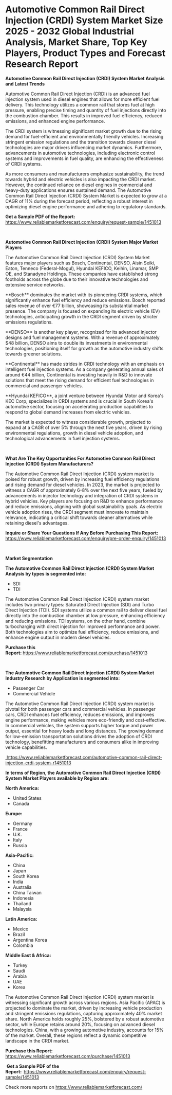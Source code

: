 <p><h1>Automotive Common Rail Direct Injection (CRDI) System Market Size 2025 - 2032 Global Industrial Analysis, Market Share, Top Key Players, Product Types and Forecast Research Report</h1></p><p><strong>Automotive Common Rail Direct Injection (CRDI) System Market Analysis and Latest Trends</strong></p>
<p><p>Automotive Common Rail Direct Injection (CRDI) is an advanced fuel injection system used in diesel engines that allows for more efficient fuel delivery. This technology utilizes a common rail that stores fuel at high pressure, enabling precise timing and quantity of fuel injections directly into the combustion chamber. This results in improved fuel efficiency, reduced emissions, and enhanced engine performance.</p><p>The CRDI system is witnessing significant market growth due to the rising demand for fuel-efficient and environmentally friendly vehicles. Increasing stringent emission regulations and the transition towards cleaner diesel technologies are major drivers influencing market dynamics. Furthermore, advancements in automotive technologies, including electronic control systems and improvements in fuel quality, are enhancing the effectiveness of CRDI systems. </p><p>As more consumers and manufacturers emphasize sustainability, the trend towards hybrid and electric vehicles is also impacting the CRDI market. However, the continued reliance on diesel engines in commercial and heavy-duty applications ensures sustained demand. The Automotive Common Rail Direct Injection (CRDI) System Market is expected to grow at a CAGR of 11% during the forecast period, reflecting a robust interest in optimizing diesel engine performance and adhering to regulatory standards.</p></p>
<p><strong>Get a Sample PDF of the Report:&nbsp;</strong> <a href="https://www.reliablemarketforecast.com/enquiry/request-sample/1451013?utm_campaign=2481&utm_medium=2&utm_source=Github&utm_content=ia&utm_term=30032025&utm_id=automotive-common-rail-direct-injection-crdi-system">https://www.reliablemarketforecast.com/enquiry/request-sample/1451013</a></p>
<p>&nbsp;</p>
<p><strong>Automotive Common Rail Direct Injection (CRDI) System Major Market Players</strong></p>
<p><p>The Automotive Common Rail Direct Injection (CRDI) System Market features major players such as Bosch, Continental, DENSO, Aisin Seiki, Eaton, Tenneco (Federal-Mogul), Hyundai KEFICO, Keihin, Linamar, SMP OE, and Stanadyne Holdings. These companies have established strong footholds across the globe due to their innovative technologies and extensive service networks.</p><p>**Bosch** dominates the market with its pioneering CRDI systems, which significantly enhance fuel efficiency and reduce emissions. Bosch reported sales revenue of over €77 billion, showcasing its substantial market presence. The company is focused on expanding its electric vehicle (EV) technologies, anticipating growth in the CRDI segment driven by stricter emissions regulations.</p><p>**DENSO** is another key player, recognized for its advanced injector designs and fuel management systems. With a revenue of approximately $48 billion, DENSO aims to double its investments in environmental technologies, positioning itself for growth as the automotive industry shifts towards greener solutions. </p><p>**Continental** has made strides in CRDI technology with an emphasis on intelligent fuel injection systems. As a company generating annual sales of around €44 billion, Continental is investing heavily in R&D to innovate solutions that meet the rising demand for efficient fuel technologies in commercial and passenger vehicles.</p><p>**Hyundai KEFICO**, a joint venture between Hyundai Motor and Korea's KEC Corp, specializes in CRDI systems and is crucial in South Korea's automotive sector, focusing on accelerating production capabilities to respond to global demand increases from electric vehicles.</p><p>The market is expected to witness considerable growth, projected to expand at a CAGR of over 5% through the next five years, driven by rising environmental regulations, growth in diesel vehicle adoption, and technological advancements in fuel injection systems.</p></p>
<p>&nbsp;</p>
<p><strong>What Are The Key Opportunities For Automotive Common Rail Direct Injection (CRDI) System Manufacturers?</strong></p>
<p><p>The Automotive Common Rail Direct Injection (CRDI) system market is poised for robust growth, driven by increasing fuel efficiency regulations and rising demand for diesel vehicles. In 2023, the market is projected to witness a CAGR of approximately 6-8% over the next five years, fueled by advancements in injector technology and integration of CRDI systems in hybrid vehicles. Key players are focusing on R&D to enhance performance and reduce emissions, aligning with global sustainability goals. As electric vehicle adoption rises, the CRDI segment must innovate to maintain relevance, indicating a critical shift towards cleaner alternatives while retaining diesel's advantages.</p></p>
<p><strong>Inquire or Share Your Questions If Any Before Purchasing This Report:</strong> <a href="https://www.reliablemarketforecast.com/enquiry/pre-order-enquiry/1451013?utm_campaign=2481&utm_medium=2&utm_source=Github&utm_content=ia&utm_term=30032025&utm_id=automotive-common-rail-direct-injection-crdi-system">https://www.reliablemarketforecast.com/enquiry/pre-order-enquiry/1451013</a></p>
<p>&nbsp;</p>
<p><strong>Market Segmentation</strong></p>
<p><strong>The Automotive Common Rail Direct Injection (CRDI) System Market Analysis by types is segmented into:</strong></p>
<p><ul><li>SDI</li><li>TDI</li></ul></p>
<p><p>The Automotive Common Rail Direct Injection (CRDI) system market includes two primary types: Saturated Direct Injection (SDI) and Turbo Direct Injection (TDI). SDI systems utilize a common rail to deliver diesel fuel directly into the combustion chamber at low pressure, enhancing efficiency and reducing emissions. TDI systems, on the other hand, combine turbocharging with direct injection for improved performance and power. Both technologies aim to optimize fuel efficiency, reduce emissions, and enhance engine output in modern diesel vehicles.</p></p>
<p><strong>Purchase this Report:&nbsp;</strong><a href="https://www.reliablemarketforecast.com/purchase/1451013?utm_campaign=2481&utm_medium=2&utm_source=Github&utm_content=ia&utm_term=30032025&utm_id=automotive-common-rail-direct-injection-crdi-system">https://www.reliablemarketforecast.com/purchase/1451013</a></p>
<p>&nbsp;</p>
<p><strong>The Automotive Common Rail Direct Injection (CRDI) System Market Industry Research by Application is segmented into:</strong></p>
<p><ul><li>Passenger Car</li><li>Commercial Vehicle</li></ul></p>
<p><p>The Automotive Common Rail Direct Injection (CRDI) system market is pivotal for both passenger cars and commercial vehicles. In passenger cars, CRDI enhances fuel efficiency, reduces emissions, and improves engine performance, making vehicles more eco-friendly and cost-effective. In commercial vehicles, the system supports higher torque and power output, essential for heavy loads and long distances. The growing demand for low-emission transportation solutions drives the adoption of CRDI technology, benefitting manufacturers and consumers alike in improving vehicle capabilities.</p></p>
<p><a href="https://www.reliablemarketforecast.com/automotive-common-rail-direct-injection-crdi-system-r1451013?utm_campaign=2481&utm_medium=2&utm_source=Github&utm_content=ia&utm_term=30032025&utm_id=automotive-common-rail-direct-injection-crdi-system">&nbsp;https://www.reliablemarketforecast.com/automotive-common-rail-direct-injection-crdi-system-r1451013</a></p>
<p><strong>In terms of Region, the Automotive Common Rail Direct Injection (CRDI) System Market Players available by Region are:</strong></p>
<p>
    <p> <strong> North America: </strong>
        <ul>
            <li>United States</li>
            <li>Canada</li>
        </ul>
        </p> 
    <p> <strong> Europe: </strong>
        <ul>
            <li>Germany</li>
            <li>France</li>
            <li>U.K.</li>
            <li>Italy</li>
            <li>Russia</li>
        </ul>
        </p> 
    <p> <strong> Asia-Pacific: </strong>
        <ul>
            <li>China</li>
            <li>Japan</li>
            <li>South Korea</li>
            <li>India</li>
            <li>Australia</li>
            <li>China Taiwan</li>
            <li>Indonesia</li>
            <li>Thailand</li>
            <li>Malaysia</li>
        </ul>
        </p> 
    <p> <strong> Latin America: </strong>
        <ul>
            <li>Mexico</li>
            <li>Brazil</li>
            <li>Argentina Korea</li>
            <li>Colombia</li>
        </ul>
        </p> 
    <p> <strong> Middle East & Africa: </strong>
        <ul>
            <li>Turkey</li>
            <li>Saudi</li>
            <li>Arabia</li>
            <li>UAE</li>
            <li>Korea</li>
        </ul>
    </p>
    </p>
<p><p>The Automotive Common Rail Direct Injection (CRDI) system market is witnessing significant growth across various regions. Asia Pacific (APAC) is projected to dominate the market, driven by increasing vehicle production and stringent emissions regulations, capturing approximately 40% market share. North America holds roughly 25%, bolstered by a robust automotive sector, while Europe retains around 20%, focusing on advanced diesel technologies. China, with a growing automotive industry, accounts for 15% of the market. Overall, these regions reflect a dynamic competitive landscape in the CRDI market.</p></p>
<p><strong>Purchase this Report: </strong><a href="https://www.reliablemarketforecast.com/purchase/1451013?utm_campaign=2481&utm_medium=2&utm_source=Github&utm_content=ia&utm_term=30032025&utm_id=automotive-common-rail-direct-injection-crdi-system">https://www.reliablemarketforecast.com/purchase/1451013</a></p>
<p>&nbsp;<strong>Get a Sample PDF of the Report:&nbsp;&nbsp;</strong><a href="https://www.reliablemarketforecast.com/enquiry/request-sample/1451013?utm_campaign=2481&utm_medium=2&utm_source=Github&utm_content=ia&utm_term=30032025&utm_id=automotive-common-rail-direct-injection-crdi-system">https://www.reliablemarketforecast.com/enquiry/request-sample/1451013</a></p>
<p><strong></strong></p>
<p>Check more reports on <a href="https://www.reliablemarketforecast.com/?utm_campaign=2481&utm_medium=2&utm_source=Github&utm_content=ia&utm_term=30032025&utm_id=automotive-common-rail-direct-injection-crdi-system">https://www.reliablemarketforecast.com/</a></p>